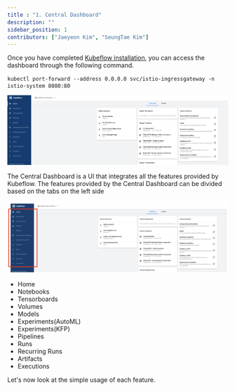 ```yaml
---
title : "1. Central Dashboard"
description: ""
sidebar_position: 1
contributors: ["Jaeyeon Kim", "SeungTae Kim"]
---
```


Once you have completed [Kubeflow installation](../setup-components/install-components-kf.md), you can access the dashboard through the following command.

```text
kubectl port-forward --address 0.0.0.0 svc/istio-ingressgateway -n istio-system 8080:80
```

![after-login](./img/after-login.png)

The Central Dashboard is a UI that integrates all the features provided by Kubeflow. The features provided by the Central Dashboard can be divided based on the tabs on the left side

![left-tabs](./img/left-tabs.png)

- Home
- Notebooks
- Tensorboards
- Volumes
- Models
- Experiments(AutoML)
- Experiments(KFP)
- Pipelines
- Runs
- Recurring Runs
- Artifacts
- Executions

Let's now look at the simple usage of each feature.

